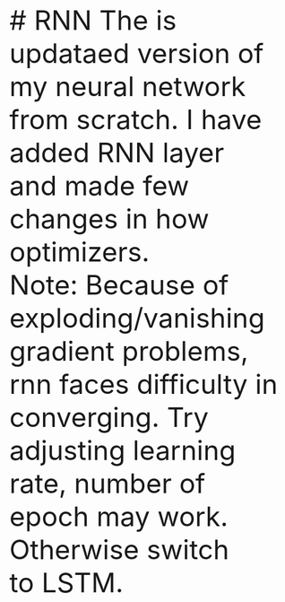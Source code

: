<font size =12 ># RNN
The is updataed version of my neural network from scratch. I have added RNN layer<br>
and made few changes in how optimizers.<br>
Note: Because of exploding/vanishing gradient problems, rnn faces difficulty in <br>
converging. Try adjusting learning rate, number of epoch may work. Otherwise switch<br> 
to LSTM.</font>
